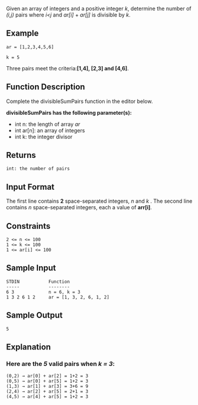 Given an array of integers and a positive integer *k*, determine the number of *(i,j)* pairs where *i<j* and *ar[i]* + *ar[j]*  is divisible by *k*.

## Example

    ar = [1,2,3,4,5,6]

    k = 5


Three pairs meet the criteria:**[1,4], [2,3]  and [4,6]**.

## Function Description

Complete the divisibleSumPairs function in the editor below.

**divisibleSumPairs has the following parameter(s):**

- int n: the length of array *ar*
- int ar[n]: an array of integers
- int k: the integer divisor

## Returns

    int: the number of pairs


## Input Format

The first line contains **2** space-separated integers, *n* and *k* .
The second line contains *n* space-separated integers, each a value of **arr[i]**.


## Constraints

    2 <= n <= 100
    1 <= k <= 100
    1 <= ar[i] <= 100


## Sample Input

    STDIN           Function
    -----           --------
    6 3             n = 6, k = 3
    1 3 2 6 1 2     ar = [1, 3, 2, 6, 1, 2]


## Sample Output

    5


## Explanation

### Here are the *5* valid pairs when *k = 3*:

    (0,2) → ar[0] + ar[2] = 1+2 = 3
    (0,5) → ar[0] + ar[5] = 1+2 = 3
    (1,3) → ar[1] + ar[3] = 3+6 = 9
    (2,4) → ar[2] + ar[5] = 2+1 = 3
    (4,5) → ar[4] + ar[5] = 1+2 = 3

